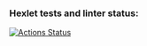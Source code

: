 ### Hexlet tests and linter status:
[![Actions Status](https://github.com/Barzabel/python-project-52/actions/workflows/hexlet-check.yml/badge.svg)](https://github.com/Barzabel/python-project-52/actions)